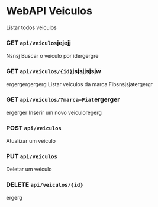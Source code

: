 # WebAPI Veiculos
 
Listar todos veiculos
### GET `api/veiculos`jejejj
Nsnsj
Buscar o veiculo por idergergre
### GET `api/veiculos/{id}`jsjsjjsjsjw
ergergergergerg
Listar veiculos da marca Fibsnsjsjatergergr
### GET `api/veiculos/?marca=Fiat`ergerger
ergerger
Inserir um novo veiculoregerg
### POST `api/veiculos`

Atualizar um veiculo
### PUT `api/veiculos`

Deletar um veiculo
### DELETE `api/veiculos/{id}`
ergerg
